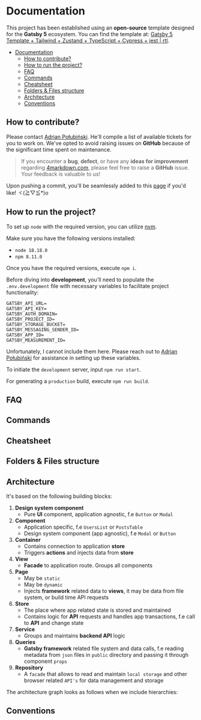<!-- TOC --><a name="documentation"></a>

# Documentation

This project has been established using an **open-source** template designed for the **Gatsby 5** ecosystem. You can find the template at: [Gatsby 5 Template + Tailwind + Zustand + TypeScript + Cypress + jest | rtl](https://github.com/polubis/Gatsby5-Tailwind-TypeScript-Cypress-jest-rtl-template).

<!-- TOC start (generated with https://github.com/derlin/bitdowntoc) -->

- [Documentation](#documentation)
  - [How to contribute?](#how-to-contribute)
  - [How to run the project?](#how-to-run-the-project)
  - [FAQ](#faq)
  - [Commands](#commands)
  - [Cheatsheet](#cheatsheet)
  - [Folders & Files structure](#folders-files-structure)
  - [Architecture](#architecture)
  - [Conventions](#conventions)

<!-- TOC end -->

<!-- TOC --><a name="how-to-contribute"></a>

## How to contribute?

Please contact [Adrian Połubiński](https://www.linkedin.com/in/adrian-po%C5%82ubi%C5%84ski-281ab2172/). He'll compile a list of available tickets for you to work on. We've opted to avoid raising issues on **GitHub** because of the significant time spent on maintenance.

> If you encounter a **bug**, **defect**, or have any **ideas for improvement** regarding [4markdown.com](https://4markdown.com/), please feel free to raise a **GitHub** issue. Your feedback is valuable to us!

Upon pushing a commit, you'll be seamlessly added to this [page](https://greenonsoftware.com/authors/) if you'd like! ヾ(≧▽≦\*)o

<!-- TOC --><a name="how-to-run-the-project"></a>

## How to run the project?

To set up `node` with the required version, you can utilize [nvm](https://github.com/nvm-sh/nvm).

Make sure you have the following versions installed:

- `node 18.18.0`
- `npm 8.11.0`

Once you have the required versions, execute `npm i`.

Before diving into **development**, you'll need to populate the `.env.development` file with necessary variables to facilitate project functionality:

```env
GATSBY_API_URL=
GATSBY_API_KEY=
GATSBY_AUTH_DOMAIN=
GATSBY_PROJECT_ID=
GATSBY_STORAGE_BUCKET=
GATSBY_MESSAGING_SENDER_ID=
GATSBY_APP_ID=
GATSBY_MEASUREMENT_ID=
```

Unfortunately, I cannot include them here. Please reach out to [Adrian Połubiński](https://www.linkedin.com/in/adrian-po%C5%82ubi%C5%84ski-281ab2172/) for assistance in setting up these variables.

To initiate the `development` server, input `npm run start`.

For generating a `production` build, execute `npm run build`.

<!-- TOC --><a name="faq"></a>

## FAQ

<!-- TOC --><a name="commands"></a>

## Commands

<!-- TOC --><a name="cheatsheet"></a>

## Cheatsheet

<!-- TOC --><a name="folders-files-structure"></a>

## Folders & Files structure

<!-- TOC --><a name="architecture"></a>

## Architecture

It's based on the following building blocks:

1. **Design system component**
   - Pure **UI** component, application agnostic, f.e `Button` or `Modal`
2. **Component**
   - Application specific, f.e `UsersList` or `PostsTable`
   - Design system component (app agnostic), f.e `Modal` or `Button`
3. **Container**
   - Contains connection to application **store**
   - Triggers **actions** and injects data from **store**
4. **View**
   - **Facade** to application route. Groups all components
5. **Page**
   - May be `static`
   - May be `dynamic`
   - Injects **framework** related data to **views**, it may be data from file system, or build time API requests
6. **Store**
   - The place where app related state is stored and maintained
   - Contains logic for **API** requests and handles app transactions, f.e call to **API** and change state
7. **Service**
   - Groups and maintains **backend API** logic
8. **Queries**
   - **Gatsby framework** related file system and data calls, f.e reading metadata from `json` files in `public` directory and passing it through component `props`
9. **Repository**
   - A `facade` that allows to read and maintain `local storage` and other browser related `API's` for data management and storage

The architecture graph looks as follows when we include hierarchies:

<!-- TOC --><a name="conventions"></a>

## Conventions

